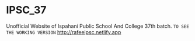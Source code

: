 # IPSC_37
Unofficial Website of Ispahani Public School And College 37th batch.
  `TO SEE THE WORKING VERSION` http://rafeeipsc.netlify.app
